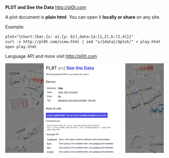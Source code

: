 **PL0T and See the Data** http://pl0t.com

A plot document is **plain html**. You can open it **locally or share** on any site.

Example:

    plot="{chart:[bar,{x: a},{y: b}],data:{a:[1,2],b:[2,4]}}"
    curl -s http://pl0t.com/view.html | sed "s/{data}/$plot/" > play.html
    open play.html

Language API and more visit http://pl0t.com

![](screen.png)
